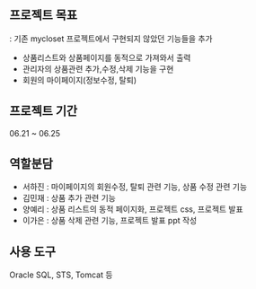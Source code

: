 프로젝트 목표
-----------------------------------
: 기존 mycloset 프로젝트에서 구현되지 않았던 기능들을 추가
- 상품리스트와 상품페이지를 동적으로 가져와서 출력
- 관리자의 상품관련 추가,수정,삭제 기능을 구현
- 회원의 마이페이지(정보수정, 탈퇴)

프로젝트 기간
--------------------------------------
06.21 ~ 06.25

역할분담
------------------------------------
- 서하진 : 마이페이지의 회원수정, 탈퇴 관련 기능, 상품 수정 관련 기능
- 김민재 : 상품 추가 관련 기능
- 양예리 : 상품 리스트의 동적 페이지화, 프로젝트 css, 프로젝트 발표
- 이가은 : 상품 삭제 관련 기능, 프로젝트 발표 ppt 작성

사용 도구
----------------------------------
Oracle SQL, STS, Tomcat 등
